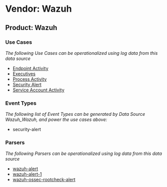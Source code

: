 Vendor: Wazuh
=============
Product: Wazuh
--------------

### Use Cases

_The following Use Cases can be operationalized using log data from this data source_

* [Endpoint Activity](usecase_endpoint_activity.md)
* [Executives](usecase_executives.md)
* [Process Activity](usecase_process_activity.md)
* [Security Alert](usecase_security_alert.md)
* [Service Account Activity](usecase_service_account_activity.md)


### Event Types

_The following list of Event Types can be generated by Data Source Wazuh_Wazuh, and power the use cases above:_

- security-alert


### Parsers

_The following Parsers can be operationalized using log data from this data source_

* [wazuh-alert](parserContent_wazuh-alert.md)
* [wazuh-alert-1](parserContent_wazuh-alert-1.md)
* [wazuh-ossec-rootcheck-alert](parserContent_wazuh-ossec-rootcheck-alert.md)
